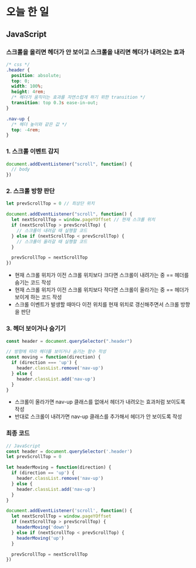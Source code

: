 # 오늘 한 일
## JavaScript
### 스크롤을 올리면 헤더가 안 보이고 스크롤을 내리면 헤더가 내려오는 효과
``` css
/* css */
.header {
  position: absolute;
  top: 0;
  width: 100%;
  height: 4rem;
  /* 헤더가 움직이는 효과를 자연스럽게 하기 위한 transition */
  transition: top 0.3s ease-in-out;
}

.nav-up {
  /* 헤더 높이와 같은 값 */
  top: -4rem;
}
```

### 1. 스크롤 이벤트 감지
```javascript
document.addEventListener("scroll", function() {
  // body
})
```

### 2. 스크롤 방향 판단
```javascript
let prevScrollTop = 0 // 최상단 위치

document.addEventListener("scroll", function() {
  let nextScrollTop = window.pageYOffset // 현재 스크롤 위치
  if (nextScrollTop > prevScrollTop) {
    // 스크롤이 내려갈 때 실행할 코드
  } else if (nextScrollTop < prevScrollTop) {
    // 스크롤이 올라갈 때 실행할 코드
  }

  prevScrollTop = nextScrollTop
})
```
- 현재 스크롤 위치가 이전 스크롤 위치보다 크다면 스크롤이 내려가는 중 == 헤더를 숨기는 코드 작성
- 현재 스크롤 위치가 이전 스크롤 위치보다 작다면 스크롤이 올라가는 중 == 헤더가 보이게 하는 코드 작성
- 스크롤 이벤트가 발생할 때마다 이전 위치를 현재 위치로 갱신해주면서 스크롤 방향을 판단

### 3. 헤더 보이거나 숨기기
```javascript
const header = document.querySelector(".header")

// 방향에 따라 헤더를 보이거나 숨기는 함수 작성
const moving = function(direction) {
  if (direction === 'up') {
    header.classList.remove('nav-up')
  } else {
    header.classList.add('nav-up')
  }
}
```
- 스크롤이 올라가면 nav-up 클래스를 없애서 헤더가 내려오는 효과처럼 보이도록 작성
- 반대로 스크롤이 내려가면 nav-up 클래스를 추가해서 헤더가 안 보이도록 작성

### 최종 코드
```javascript
// JavaScript
const header = document.querySelector('.header')
let prevScrollTop = 0

let headerMoving = function(direction) {
  if (direction == 'up') {
    header.classList.remove('nav-up')
  } else {
    header.classList.add('nav-up')
  }
}

document.addEventListener('scroll', function() {
  let nextScrollTop = window.pageYOffset
  if (nextScrollTop > prevScrollTop) {
    headerMoving('down')
  } else if (nextScrollTop < prevScrollTop) {
    headerMoving('up')
  }

  prevScrollTop = nextScrollTop
})
```